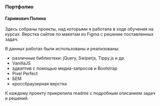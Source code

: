 ### Портфолио
#### Гаримович Полина

Здесь собраны проекты, над которыми я работала в ходе обучения на курсах. Верстка сайтов по макетам из Figma с решение поставленных задач. 

В данных работах были использованы и реализованы:  

+ различные библиотеки: jQuery, Swiperjs, Tippy.js и др.
+ VanillaJS
+ адваптив с помощью медиа-запросов и Bootstrap
+ Pixel Perfect
+ БЕМ
+ кроссбраузерная верстка


К каждому проекту прикрепила readme с подробным описанием задач и решений. 


